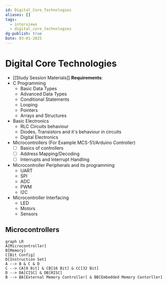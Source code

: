 ```yaml
---
id: Digital_Core_Technologies
aliases: []
tags:
  - interviews
  - digital_core_technologies
dg-publish: true
Date: 03-01-2025
---
```

# Digital Core Technologies
- [[Study Session Materials]] 
**Requirements**:
- C Programming
	- Basic Data Types
	- Advanced Data Types
	- Conditional Statements
	- Looping
	- Pointers
	- Arrays and Structures
- Basic Electronics
	- RLC Circuits behaviour
	- Diodes, Transistors and it's behaviour in circuits
	- Digital Electronics
- Microcontrollers (For Example MCS-51/Arduino Controller)
    - [ ] Basics of controllers
    - [ ] Address Mapping/Decoding
    - [ ] Interrupts and Interrupt Handling
- Microcontroller Peripherals and its programming
	- UART
	- SPI
	- ADC
	- PWM
	- I2C
- Microcontroller Interfacing
	- LED
	- Motors
	- Sensors

## Microcontrollers

```mermaid
graph LR
A[Microcontroller]
B[Memory]
C[Bit Config]
D[Instruction Set]
A --> B & C & D
C --> CA[8 Bit] & CB[16 Bit] & CC[32 Bit]
D --> DA[CISC] & DB[RISC] 
B --> BA[External Memory Controller] & BB[Embedded Memory Contorller]

```

